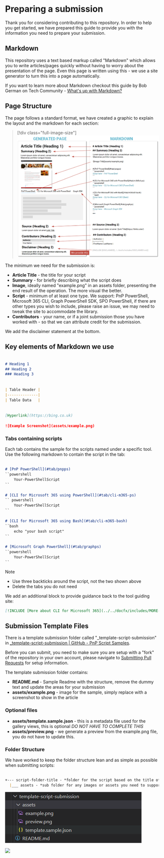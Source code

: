 # Preparing a submission

Thank you for considering contributing to this repository. In order to help you get started, we have prepared this guide to provide you with the information you need to prepare your submission.

## Markdown

This repository uses a text based markup called "Markdown" which allows you to write articles/pages quickly without having to worry about the presentation of the page. Even this page is written using this - we use a site generator to turn this into a page automatically.

If you want to learn more about Markdown checkout this guide by Bob German on Tech Community - [What's up with Markdown?](https://techcommunity.microsoft.com/t5/microsoft-365-pnp-blog/what-s-up-with-markdown/ba-p/2323834)

## Page Structure

The page follows a standard format, we have created a graphic to explain the layout and the markdown for each section:

> [!div class="full-image-size"]
> ![Page Layouts and Markdown](../assets/contributing/page-layouts.png)

The minimum we need for the submission is:

- **Article Title** - the title for your script
- **Summary** - for briefly describing what the script does
- **Image**, ideally named "example.png" in an assets folder, presenting the end result of the operation. The more visual the better.
- **Script** - minimum of at least one type. We support: PnP PowerShell, Microsoft 365 CLI, Graph PowerShell SDK, SPO PowerShell, if there are other types you wish to include, please raise an issue, we may need to tweak the site to accommodate the library.
- **Contributors** - your name, or if a joint submission those you have worked with - so that we can attribute credit for the submission.

We add the disclaimer statement at the bottom.

## Key elements of Markdown we use

```markdown

# Heading 1
## Heading 2
### Heading 3


| Table Header |
|--------------|
| Table Data   |


[Hyperlink](https://bing.co.uk)

![Example Screenshot](assets/example.png)

```

### Tabs containing scripts

Each tab contains the sample for the scripts named under a specific tool. Use the following markdown to contain the script in the tab:

```markdown

# [PnP PowerShell](#tab/pnpps)
``powershell
    Your-PowerShellScript
``

# [CLI for Microsoft 365 using PowerShell](#tab/cli-m365-ps)
`` powershell
    Your-PowerShellScript
``

# [CLI for Microsoft 365 using Bash](#tab/cli-m365-bash)
``bash
    echo "your bash script"
``

# [Microsoft Graph PowerShell](#tab/graphps)
``powershell
    Your-PowerShellScript
``

```

> [!note]
> * Use three backticks around the script, not the two shown above
> * Delete the tabs you do not need


We add an additional block to provide guidance back to the tool guiding site:

```markdown
[!INCLUDE [More about CLI for Microsoft 365](../../docfx/includes/MORE-CLIM365.md)]
```

## Submission Template Files

There is a template submission folder called "_template-script-submission" in [_template-script-submission | GitHub - PnP Script Samples](https://github.com/pnp/script-samples/tree/main/scripts/_template-script-submission).

Before you can submit, you need to make sure you are setup with a "fork" of the repository in your own account, please navigate to [Submitting Pull Requests](submitting-pull-requests.md) for setup information.

The template submission folder contains:

- **README.md** - Sample Readme with the structure, remove the dummy text and update the areas for your submission
- **assets/example.png** - image for the sample, simply replace with a screenshot to show in the article

### Optional files

- **assets/template.sample.json** - this is a metadata file used for the gallery views, this is optional *DO NOT HAVE TO COMPLETE THIS*
- **assets/preview.png** - we generate a preview from the example.png file, you do not have to update this.

### Folder Structure

We have worked to keep the folder structure lean and as simple as possible when submitting scripts:

```markdown

+--- script-folder-title - *folder for the script based on the title of your sample, please all lowercase and spaces as hyphens*
  |___ assets - *sub folder for any images or assets you need to support your sample*
```
![Folder structure](../assets/contributing/folder-structure-contributors.png)

<img src="https://telemetry.sharepointpnp.com/script-samples/contributing" aria-hidden="true" />